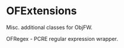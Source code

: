 OFExtensions
============

Misc. additional classes for ObjFW.

OFRegex - PCRE regular expression wrapper.
